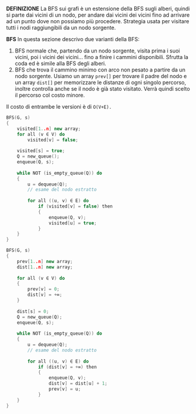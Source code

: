 **DEFINIZIONE**
La BFS sui grafi è un estensione della BFS sugli alberi, quindi si parte dai vicini di un nodo, per andare dai vicini dei vicini fino ad arrivare ad un punto dove non possiamo più procedere. Strategia usata per visitare tutti i nodi raggiungibili da un nodo sorgente.

**BFS**
In questa sezione descrivo due varianti della BFS:
1) BFS normale che, partendo da un nodo sorgente, visita prima i suoi vicini, poi i vicini dei vicini... fino a finire i cammini disponibili. Sfrutta la coda ed è simile alla BFS degli alberi.
2) BFS che trova il cammino minimo con arco non pesato a partire da un nodo sorgente. Usiamo un array `prev[]` per trovare il padre del nodo e un array `dist[]` per memorizzare le distanze di ogni singolo percorso, inoltre controlla anche se il nodo è già stato visitato. Verrà quindi scelto il percorso col costo minore.

Il costo di entrambe le versioni è di `O(V+E).`

``` C++
BFS(G, s)
{
	visited[1..n] new array;
	for all (v ∈ V) do
		visited[v] = false;
	
	visited[s] = true;
	Q = new_queue();
	enqueue(Q, s);
	
	while NOT (is_empty_queue(Q)) do
	{
		u = dequeue(Q);
		// esame del nodo estratto
		
		for all ((u, v) ∈ E) do
			if (visited[v] = false) then
			{
				enqueue(Q, v);
				visited[u] = true;
			}
	}
}

BFS(G, s)
{
	prev[1..n] new array;
	dist[1..n] new array;
	
	for all (v ∈ V) do
	{
		prev[v] = 0;
		dist[v] = +∞;
	}
	
	dist[s] = 0;
	Q = new_queue(Q);
	enqueue(Q, s);
	
	while NOT (is_empty_queue(Q)) do
	{
		u = dequeue(Q);
		// esame del nodo estratto
		
		for all ((u, v) ∈ E) do
			if (dist[v] = +∞) then
			{
				enqueue(Q, v);
				dist[v] = dist[u] + 1;
				prev[v] = u;
			}
	}
}
```